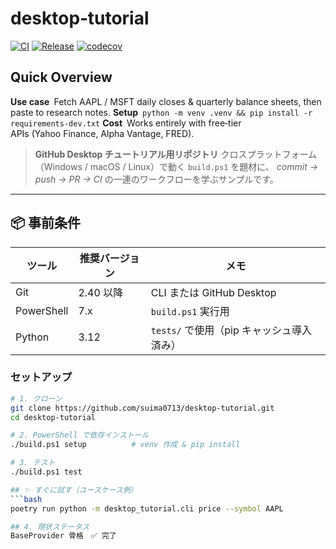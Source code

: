 # desktop‑tutorial

[![CI](https://github.com/<OWNER>/<REPO>/actions/workflows/ci.yml/badge.svg?branch=main)](https://github.com/<OWNER>/<REPO>/actions/workflows/ci.yml)
[![Release](https://github.com/<OWNER>/<REPO>/actions/workflows/release.yml/badge.svg?branch=main)](https://github.com/<OWNER>/<REPO>/actions/workflows/release.yml)
[![codecov](https://codecov.io/gh/suima0713/desktop-tutorial/branch/main/graph/badge.svg)](https://codecov.io/gh/suima0713/desktop-tutorial)

<!-- PyPI は公開後に有効化 -->
<!-- [![PyPI](https://img.shields.io/pypi/v/desktop-tutorial.svg)](https://pypi.org/project/desktop-tutorial/) -->

## Quick Overview

**Use case** Fetch AAPL / MSFT daily closes & quarterly balance sheets, then paste to research notes.
**Setup** `python -m venv .venv && pip install -r requirements-dev.txt`
**Cost** Works entirely with free‑tier APIs (Yahoo Finance, Alpha Vantage, FRED).

> **GitHub Desktop チュートリアル用リポジトリ**
> クロスプラットフォーム（Windows / macOS / Linux）で動く `build.ps1` を題材に、
> *commit → push → PR → CI* の一連のワークフローを学ぶサンプルです。

---

## 📦 事前条件

| ツール | 推奨バージョン | メモ |
|--------|---------------|------|
| Git | 2.40 以降 | CLI または GitHub Desktop |
| PowerShell | 7.x | `build.ps1` 実行用 |
| Python | 3.12 | `tests/` で使用（pip キャッシュ導入済み） |

### セットアップ

```bash
# 1. クローン
git clone https://github.com/suima0713/desktop-tutorial.git
cd desktop-tutorial

# 2. PowerShell で依存インストール
./build.ps1 setup          # venv 作成 & pip install

# 3. テスト
./build.ps1 test

## ✨ すぐに試す（ユースケース例）
```bash
poetry run python -m desktop_tutorial.cli price --symbol AAPL

## 4. 現状ステータス
BaseProvider 骨格　✅ 完了
